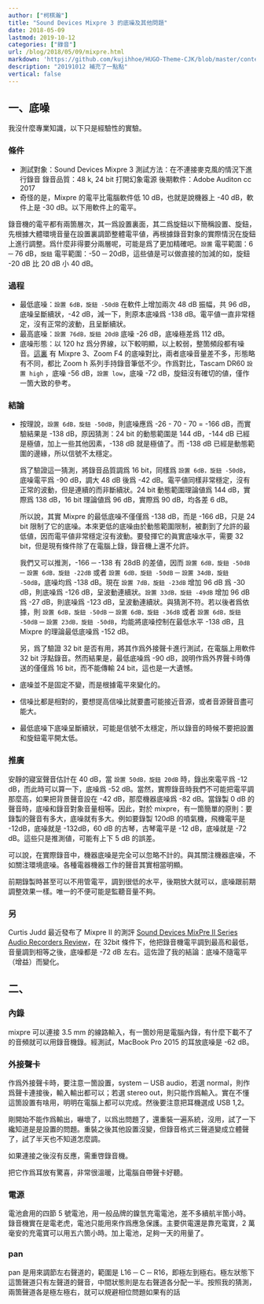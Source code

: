 ```yaml
---
author: ["柯棋瀚"]
title: "Sound Devices Mixpre 3 的底噪及其他問題"
date: 2018-05-09
lastmod: 2019-10-12
categories: ["錄音"]
url: /blog/2018/05/09/mixpre.html
markdown: 'https://github.com/kujihhoe/HUGO-Theme-CJK/blob/master/content/post/2018-05-09-mixpre.md'
description: "20191012 補充了一點點"
vertical: false
---
```

<!--more-->

## 一、底噪

我沒什麼專業知識，以下只是經驗性的實驗。

### 條件

- 測試對象：Sound Devices Mixpre 3
  測試方法：在不連接麥克風的情況下進行錄音
  錄音品質：48 k, 24 bit
  打開幻象電源
  後期軟件：Adobe Auditon cc 2017
- 奇怪的是，Mixpre 的電平比電腦軟件低 10 dB，也就是說機器上 -40 dB，軟件上是 -30 dB。以下用軟件上的電平。

錄音機的電平都有兩箇層次，其一爲設置裏面，其二爲旋鈕<n>以下簡稱設置、旋鈕</n>，先根據大體環境音量在設置裏調節整體電平値，再根據錄音對象的實際情況在旋鈕上進行調整。爲什麼非得要分兩層呢，可能是爲了更加精確吧。`設置` 電平範圍：6 ─ 76 dB，`旋鈕` 電平範圍：-50 ─ 20dB，這些値是可以做直接的加減的<n>如，旋鈕 -20 dB 比 20 dB 小 40 dB</n>。

### 過程

- 最低底噪：`設置 6dB，旋鈕 -50dB` 在軟件上增加兩次 48 dB 振幅，共 96 dB，底噪呈斷續狀，-42 dB，減一下，則原本底噪爲 -138 dB。電平値一直非常穩定，沒有正常的波動，且呈斷續狀。
- 最高底噪：`設置 76dB，旋鈕 20dB` 底噪 -26 dB，底噪極差爲 112 dB。
- 底噪形態：以 120 hz 爲分界線，以下較明顯，以上較弱，整箇頻段都有噪音。[這裏](https://www.youtube.com/watch?reload=9&v=lei4-bA3Pzk) 有 Mixpre 3、Zoom F4 的底噪對比，兩者底噪音量差不多，形態略有不同，都比 Zoom h 系列手持錄音筆低不少。作爲對比，Tascam DR60 `設置 high` ，底噪 -56 dB，`設置 low`，底噪 -72 dB，旋鈕沒有確切的値，僅作一箇大致的參考。

### 結論

- 按理說，`設置 6dB，旋鈕 -50dB`，則底噪應爲 -26 - 70 - 70 = -166 dB，而實驗結果是 -138 dB，原因猜測：24 bit 的動態範圍是 144 dB，-144 dB 已經是極値，加上一些其他因素，-138 dB 就是極値了。而 -138 dB 已經是動態範圍的邊緣，所以信號不太穩定。

  爲了驗證這一猜測，將錄音品質調爲 16 bit，同樣爲 `設置 6dB，旋鈕 -50dB`，底噪電平爲 -90 dB，調大 48 dB 後爲 -42 dB。電平値同樣非常穩定，沒有正常的波動，但是連續的而非斷續狀。24 bit 動態範圍理論値爲 144 dB，實際爲 138 dB，16 bit 理論値爲 96 dB，實際爲 90 dB，均各差 6 dB。

  所以說，其實 Mixpre 的最低底噪不僅僅爲 -138 dB，而是 -166 dB，只是 24 bit 限制了它的底噪。本來更低的底噪由於動態範圍限制，被劃到了允許的最低値，因而電平値非常穩定沒有波動。要發揮它的眞實底噪水平，需要 32 bit，但是現有條件除了在電腦上錄，錄音機上還不允許。

  我們又可以推測，-166 ─ -138 有 28dB 的差値，因而 `設置 6dB，旋鈕 -50dB` ─ `設置 6dB，旋鈕 -22dB` 或者 `設置 6dB，旋鈕 -50dB` ─ `設置 34dB，旋鈕 -50dB`，底噪均爲 -138 dB。現在 `設置 7dB，旋鈕 -23dB` 增加 96 dB 爲 -30 dB，則底噪爲 -126 dB，呈波動連續狀。`設置 33dB，旋鈕 -49dB` 增加 96 dB 爲 -27 dB，則底噪爲 -123 dB，呈波動連續狀。與猜測不符。若以後者爲依據，則 `設置 6dB，旋鈕 -50dB` ─ `設置 6dB，旋鈕 -36dB` 或者 `設置 6dB，旋鈕 -50dB` ─ `設置 23dB，旋鈕 -50dB`，均能將底噪控制在最低水平 -138 dB，且 Mixpre 的理論最低底噪爲 -152 dB。

  另，爲了驗證 32 bit 是否有用，將其作爲外接聲卡進行測試，在電腦上用軟件 32 bit 浮點錄音。然而結果是，最低底噪爲 -90 dB，說明作爲外界聲卡時傳送的僅僅爲 16 bit，而不能傳輸 24 bit，這也是一大遺憾。

- 底噪並不是固定不變，而是根據電平來變化的。
- 信噪比都是相對的，要想提高信噪比就要盡可能接近音源，或者音源聲音盡可能大。
- 最低底噪下底噪呈斷續狀，可能是信號不太穩定，所以錄音的時候不要把設置和旋鈕電平開太低。

### 推廣

安靜的寢室聲音估計在 40 dB，當 `設置 50dB，旋鈕 20dB` 時，錄出來電平爲 -12 dB，而此時可以算一下，底噪爲 -52 dB。當然，實際錄音時我們不可能把電平調那麼高，如果把背景聲音設在 -42 dB，那麼機器底噪爲 -82 dB。當錄製 0 dB 的聲音時，底噪和錄音對象音量相等。因此，對於 mixpre，有一箇簡單的原則：要錄製的聲音有多大，底噪就有多大。例如要錄製 120dB 的噴氣機，飛機電平是 -12dB，底噪就是 -132dB，60 dB 的古琴，古琴電平是 -12 dB，底噪就是 -72 dB。這些只是推測値，可能有上下 5 dB 的誤差。

可以說，在實際錄音中，機器底噪是完全可以忽略不計的。與其關注機器底噪，不如關注環境底噪。各種電器機器工作的聲音其實相當明顯。

前期錄製時甚至可以不用管電平，調到很低的水平，後期放大就可以，底噪跟前期調整效果一樣。唯一的不便可能是監聽音量不夠。

### 另

Curtis Judd 最近發布了 Mixpre II 的測評 [Sound Devices MixPre II Series Audio Recorders Review](https://www.youtube.com/watch?v=8lRVnMO14k8)，在 32bit 條件下，他把錄音機電平調到最高和最低，音量調到相等之後，底噪都是 -72 dB 左右。這佐證了我的結論：底噪不隨電平（增益）而變化。

## 二、

### 內錄

mixpre 可以連接 3.5 mm 的線路輸入，有一箇妙用是電腦內錄，有什麼下載不了的音頻就可以用錄音機錄。經測試，MacBook Pro 2015 的耳放底噪是 -62 dB。

### 外接聲卡

作爲外接聲卡時，要注意一箇設置，system ─ USB audio，若選 normal，則作爲聲卡連接後，輸入輸出都可以；若選 stereo out，則只能作爲輸入。實在不懂這箇設置有啥用，明明在電腦上都可以完成。然後要注意把耳機選成 USB 1,2。

剛開始不能作爲輸出，嚇壞了，以爲出問題了，還重裝一遍系統，沒用，試了一下纔知道是是設置的問題。重裝之後其他設置沒變，但錄音格式三聲道變成立體聲了，試了半天也不知道怎麼調。

如果連接之後沒有反應，需重啓錄音機。

把它作爲耳放有驚喜，非常很溫暖，比電腦自帶聲卡好聽。

### 電源

電池倉用的四節 5 號電池，用一般品牌的鎳氫充電電池，差不多續航半箇小時。錄音機實在是電老虎，電池只能用來作爲應急保護。主要供電還是靠充電寶，2 萬毫安的充電寶可以用五六箇小時。加上電池，足夠一天的用量了。

### pan

pan 是用來調節左右聲道的，範圍是 L16 ─ C ─ R16，即極左到極右。極左狀態下這箇聲道只有左聲道的聲音，中間狀態則是左右聲道各分配一半。按照我的猜測，兩箇聲道各是極左極右，就可以規避相位問題<n>如果有的話</n>
